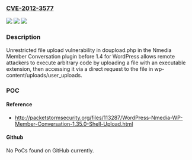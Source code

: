 ### [CVE-2012-3577](https://cve.mitre.org/cgi-bin/cvename.cgi?name=CVE-2012-3577)
![](https://img.shields.io/static/v1?label=Product&message=n%2Fa&color=blue)
![](https://img.shields.io/static/v1?label=Version&message=n%2Fa&color=blue)
![](https://img.shields.io/static/v1?label=Vulnerability&message=n%2Fa&color=brighgreen)

### Description

Unrestricted file upload vulnerability in doupload.php in the Nmedia Member Conversation plugin before 1.4 for WordPress allows remote attackers to execute arbitrary code by uploading a file with an executable extension, then accessing it via a direct request to the file in wp-content/uploads/user_uploads.

### POC

#### Reference
- http://packetstormsecurity.org/files/113287/WordPress-Nmedia-WP-Member-Conversation-1.35.0-Shell-Upload.html

#### Github
No PoCs found on GitHub currently.

